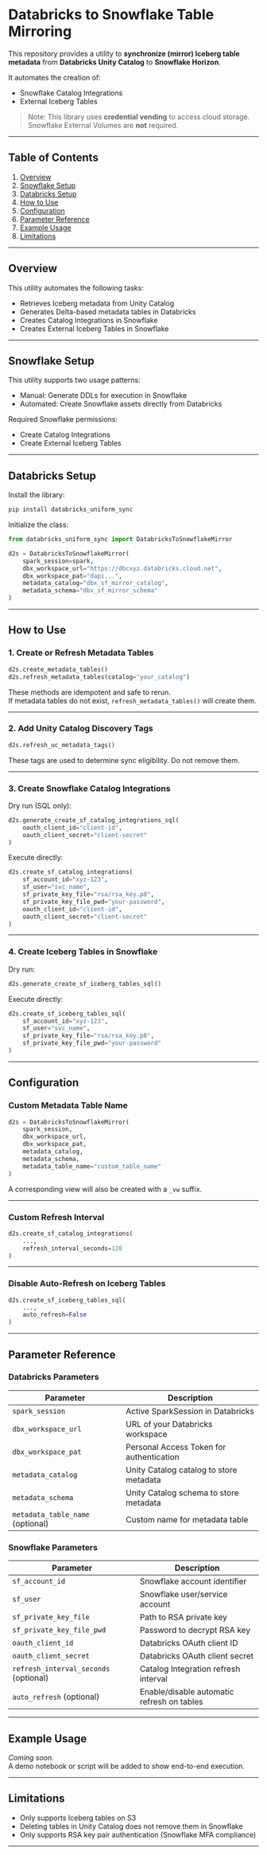 # Databricks to Snowflake Table Mirroring

This repository provides a utility to **synchronize (mirror) Iceberg table metadata** from **Databricks Unity Catalog** to **Snowflake Horizon**.

It automates the creation of:
- Snowflake Catalog Integrations
- External Iceberg Tables

> Note: This library uses **credential vending** to access cloud storage. Snowflake External Volumes are **not** required.

---

## Table of Contents

1. [Overview](#overview)
2. [Snowflake Setup](#snowflake-setup)
3. [Databricks Setup](#databricks-setup)
4. [How to Use](#how-to-use)
5. [Configuration](#configuration)
6. [Parameter Reference](#parameter-reference)
7. [Example Usage](#example-usage)
8. [Limitations](#limitations)

---

## Overview

This utility automates the following tasks:

- Retrieves Iceberg metadata from Unity Catalog  
- Generates Delta-based metadata tables in Databricks  
- Creates Catalog Integrations in Snowflake  
- Creates External Iceberg Tables in Snowflake  

---

## Snowflake Setup

This utility supports two usage patterns:

- Manual: Generate DDLs for execution in Snowflake
- Automated: Create Snowflake assets directly from Databricks

Required Snowflake permissions:

- Create Catalog Integrations
- Create External Iceberg Tables

---

## Databricks Setup

Install the library:

```bash
pip install databricks_uniform_sync
```

Initialize the class:

```python
from databricks_uniform_sync import DatabricksToSnowflakeMirror

d2s = DatabricksToSnowflakeMirror(
    spark_session=spark,
    dbx_workspace_url="https://dbcxyz.databricks.cloud.net",
    dbx_workspace_pat="dapi...",
    metadata_catalog="dbx_sf_mirror_catalog",
    metadata_schema="dbx_sf_mirror_schema"
)
```

---

## How to Use

### 1. Create or Refresh Metadata Tables

```python
d2s.create_metadata_tables()
d2s.refresh_metadata_tables(catalog="your_catalog")
```

These methods are idempotent and safe to rerun.  
If metadata tables do not exist, `refresh_metadata_tables()` will create them.

---

### 2. Add Unity Catalog Discovery Tags

```python
d2s.refresh_uc_metadata_tags()
```

These tags are used to determine sync eligibility. Do not remove them.

---

### 3. Create Snowflake Catalog Integrations

Dry run (SQL only):

```python
d2s.generate_create_sf_catalog_integrations_sql(
    oauth_client_id="client-id",
    oauth_client_secret="client-secret"
)
```

Execute directly:

```python
d2s.create_sf_catalog_integrations(
    sf_account_id="xyz-123",
    sf_user="svc_name",
    sf_private_key_file="rsa/rsa_key.p8",
    sf_private_key_file_pwd="your-password",
    oauth_client_id="client-id",
    oauth_client_secret="client-secret"
)
```

---

### 4. Create Iceberg Tables in Snowflake

Dry run:

```python
d2s.generate_create_sf_iceberg_tables_sql()
```

Execute directly:

```python
d2s.create_sf_iceberg_tables_sql(
    sf_account_id="xyz-123",
    sf_user="svc_name",
    sf_private_key_file="rsa/rsa_key.p8",
    sf_private_key_file_pwd="your-password"
)
```

---

## Configuration

### Custom Metadata Table Name

```python
d2s = DatabricksToSnowflakeMirror(
    spark_session,
    dbx_workspace_url,
    dbx_workspace_pat,
    metadata_catalog,
    metadata_schema,
    metadata_table_name="custom_table_name"
)
```

A corresponding view will also be created with a `_vw` suffix.

---

### Custom Refresh Interval

```python
d2s.create_sf_catalog_integrations(
    ...,
    refresh_interval_seconds=120
)
```

---

### Disable Auto-Refresh on Iceberg Tables

```python
d2s.create_sf_iceberg_tables_sql(
    ...,
    auto_refresh=False
)
```

---

## Parameter Reference

### Databricks Parameters

| Parameter | Description |
|-----------|-------------|
| `spark_session` | Active SparkSession in Databricks |
| `dbx_workspace_url` | URL of your Databricks workspace |
| `dbx_workspace_pat` | Personal Access Token for authentication |
| `metadata_catalog` | Unity Catalog catalog to store metadata |
| `metadata_schema` | Unity Catalog schema to store metadata |
| `metadata_table_name` (optional) | Custom name for metadata table |

### Snowflake Parameters

| Parameter | Description |
|-----------|-------------|
| `sf_account_id` | Snowflake account identifier |
| `sf_user` | Snowflake user/service account |
| `sf_private_key_file` | Path to RSA private key |
| `sf_private_key_file_pwd` | Password to decrypt RSA key |
| `oauth_client_id` | Databricks OAuth client ID |
| `oauth_client_secret` | Databricks OAuth client secret |
| `refresh_interval_seconds` (optional) | Catalog Integration refresh interval |
| `auto_refresh` (optional) | Enable/disable automatic refresh on tables |

---

## Example Usage

_Coming soon._  
A demo notebook or script will be added to show end-to-end execution.

---

## Limitations

- Only supports Iceberg tables on S3  
- Deleting tables in Unity Catalog does not remove them in Snowflake  
- Only supports RSA key pair authentication (Snowflake MFA compliance)

---
